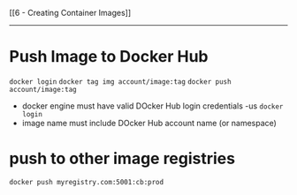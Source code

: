 [[6 - Creating Container Images]]





---
# Push Image to Docker Hub

`docker login`
`docker tag img account/image:tag`
`docker push account/image:tag`

- docker engine must have valid DOcker Hub login credentials -us `docker login`
- image name must include DOcker Hub account name (or namespace)


# push to other image registries
`docker push myregistry.com:5001:cb:prod`





